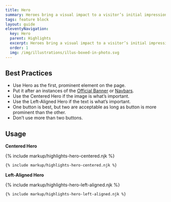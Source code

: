 ```yaml
---
title: Hero
summary: Heroes bring a visual impact to a visitor’s initial impression of a site.
tags: feature block
layout: guide
eleventyNavigation:
  key: Hero
  parent: Highlights
  excerpt: Heroes bring a visual impact to a visitor’s initial impression of a site.
  order: 1
  img: /img/illustrations/illus-boxed-in-photo.svg
---
```


## Best Practices

- Use Hero as the first, prominent element on the page.
- Put it after an instances of the [Official Banner](/components/official-banner/) or [Navbars](/components/navbar/).
- Use the Centered Hero if the image is what’s important.
- Use the Left-Aligned Hero if the text is what’s important.
- One button is best, but two are acceptable as long as button is more prominent than the other.
- Don’t use more than two buttons.

## Usage

**Centered Hero**

{% include markup/highlights-hero-centered.njk %}

```html
{% include markup/highlights-hero-centered.njk %}
```

**Left-Aligned Hero**

{% include markup/highlights-hero-left-aligned.njk %}

```html
{% include markup/highlights-hero-left-aligned.njk %}
```
